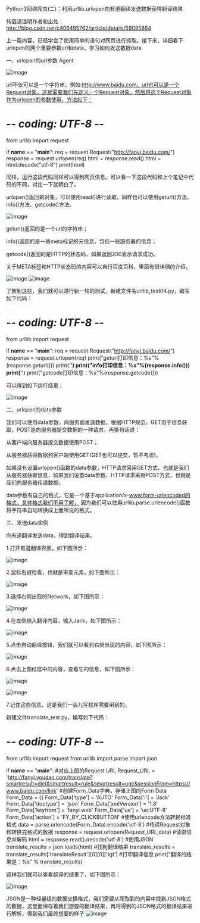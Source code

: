 Python3网络爬虫(二)：利用urllib.urlopen向有道翻译发送数据获得翻译结果


转载请注明作者和出处：http://blog.csdn.net/c406495762/article/details/59095864

   上一篇内容，已经学会了使用简单的语句对网页进行抓取。接下来，详细看下urlopen的两个重要参数url和data，学习如何发送数据data

一、urlopen的url参数 Agent

![image](https://github.com/winter-bear/python-study/blob/master/Python3%E7%BD%91%E7%BB%9C%E7%88%AC%E8%99%AB%E5%85%A5%E9%97%A8(Jack%20Cui)/screenshot/2-1.png)


  url不仅可以是一个字符串，例如:http://www.baidu.com。url也可以是一个Request对象，这就需要我们先定义一个Request对象，然后将这个Request对象作为urlopen的参数使用，方法如下：

# -*- coding: UTF-8 -*-
from urllib import request

if __name__ == "__main__":
   req = request.Request("http://fanyi.baidu.com/")
   response = request.urlopen(req)
   html = response.read()
   html = html.decode("utf-8")
   print(html)


   同样，运行这段代码同样可以得到网页信息。可以看一下这段代码和上个笔记中代码的不同，对比一下就明白了。

   urlopen()返回的对象，可以使用read()进行读取，同样也可以使用geturl()方法、info()方法、getcode()方法。

   ![image](https://github.com/winter-bear/python-study/blob/master/Python3%E7%BD%91%E7%BB%9C%E7%88%AC%E8%99%AB%E5%85%A5%E9%97%A8(Jack%20Cui)/screenshot/2-2.png)


   geturl()返回的是一个url的字符串；

   info()返回的是一些meta标记的元信息，包括一些服务器的信息；

   getcode()返回的是HTTP的状态码，如果返回200表示请求成功。

   关于META标签和HTTP状态码的内容可以自行百度百科，里面有很详细的介绍。

   ![image](https://github.com/winter-bear/python-study/blob/master/Python3%E7%BD%91%E7%BB%9C%E7%88%AC%E8%99%AB%E5%85%A5%E9%97%A8(Jack%20Cui)/screenshot/2-3.png)
   ![image](https://github.com/winter-bear/python-study/blob/master/Python3%E7%BD%91%E7%BB%9C%E7%88%AC%E8%99%AB%E5%85%A5%E9%97%A8(Jack%20Cui)/screenshot/2-4.png)


   了解到这些，我们就可以进行新一轮的测试，新建文件名urllib_test04.py，编写如下代码：

# -*- coding: UTF-8 -*-
from urllib import request

if __name__ == "__main__":
   req = request.Request("http://fanyi.baidu.com/")
   response = request.urlopen(req)
   print("geturl打印信息：%s"%(response.geturl()))
   print('**********************************************')
   print("info打印信息：%s"%(response.info()))
   print('**********************************************')
   print("getcode打印信息：%s"%(response.getcode()))


   可以得到如下运行结果：

   ![image](https://github.com/winter-bear/python-study/blob/master/Python3%E7%BD%91%E7%BB%9C%E7%88%AC%E8%99%AB%E5%85%A5%E9%97%A8(Jack%20Cui)/screenshot/2-5.png)


二、urlopen的data参数

   我们可以使用data参数，向服务器发送数据。根据HTTP规范，GET用于信息获取，POST是向服务器提交数据的一种请求，再换句话说：

   从客户端向服务器提交数据使用POST；

   从服务器获得数据到客户端使用GET(GET也可以提交，暂不考虑)。

   如果没有设置urlopen()函数的data参数，HTTP请求采用GET方式，也就是我们从服务器获取信息，如果我们设置data参数，HTTP请求采用POST方式，也就是我们向服务器传递数据。

   data参数有自己的格式，它是一个基于application/x-www.form-urlencoded的格式，具体格式我们不用了解， 因为我们可以使用urllib.parse.urlencode()函数将字符串自动转换成上面所说的格式。

三、发送data实例

   向有道翻译发送data，得到翻译结果。

   1.打开有道翻译界面，如下图所示：

   ![image](https://github.com/winter-bear/python-study/blob/master/Python3%E7%BD%91%E7%BB%9C%E7%88%AC%E8%99%AB%E5%85%A5%E9%97%A8(Jack%20Cui)/screenshot/2-6.png)


   2.鼠标右键检查，也就是审查元素，如下图所示：

   ![image](https://github.com/winter-bear/python-study/blob/master/Python3%E7%BD%91%E7%BB%9C%E7%88%AC%E8%99%AB%E5%85%A5%E9%97%A8(Jack%20Cui)/screenshot/2-7.png)


   3.选择右侧出现的Network，如下图所示：

   ![image](https://github.com/winter-bear/python-study/blob/master/Python3%E7%BD%91%E7%BB%9C%E7%88%AC%E8%99%AB%E5%85%A5%E9%97%A8(Jack%20Cui)/screenshot/2-8.png)


   4.在左侧输入翻译内容，输入Jack，如下图所示：

   ![image](https://github.com/winter-bear/python-study/blob/master/Python3%E7%BD%91%E7%BB%9C%E7%88%AC%E8%99%AB%E5%85%A5%E9%97%A8(Jack%20Cui)/screenshot/2-9.png)


   5.点击自动翻译按钮，我们就可以看到右侧出现的内容，如下图所示：

   ![image](https://github.com/winter-bear/python-study/blob/master/Python3%E7%BD%91%E7%BB%9C%E7%88%AC%E8%99%AB%E5%85%A5%E9%97%A8(Jack%20Cui)/screenshot/2-10.png)


   6.点击上图红框中的内容，查看它的信息，如下图所示：

   ![image](https://github.com/winter-bear/python-study/blob/master/Python3%E7%BD%91%E7%BB%9C%E7%88%AC%E8%99%AB%E5%85%A5%E9%97%A8(Jack%20Cui)/screenshot/2-11.png)


   ![image](https://github.com/winter-bear/python-study/blob/master/Python3%E7%BD%91%E7%BB%9C%E7%88%AC%E8%99%AB%E5%85%A5%E9%97%A8(Jack%20Cui)/screenshot/2-12.png)


   7.记住这些信息，这是我们一会儿写程序需要用到的。

   新建文件translate_test.py，编写如下代码：

# -*- coding: UTF-8 -*-
from urllib import request
from urllib import parse
import json

if __name__ == "__main__":
   #对应上图的Request URL
   Request_URL = 'http://fanyi.youdao.com/translate?smartresult=dict&smartresult=rule&smartresult=ugc&sessionFrom=https://www.baidu.com/link'
   #创建Form_Data字典，存储上图的Form Data
   Form_Data = {}
   Form_Data['type'] = 'AUTO'
   Form_Data['i'] = 'Jack'
   Form_Data['doctype'] = 'json'
   Form_Data['xmlVersion'] = '1.8'
   Form_Data['keyfrom'] = 'fanyi.web'
   Form_Data['ue'] = 'ue:UTF-8'
   Form_Data['action'] = 'FY_BY_CLICKBUTTON'
   #使用urlencode方法转换标准格式
   data = parse.urlencode(Form_Data).encode('utf-8')
   #传递Request对象和转换完格式的数据
   response = request.urlopen(Request_URL,data)
   #读取信息并解码
   html = response.read().decode('utf-8')
   #使用JSON
   translate_results = json.loads(html)
   #找到翻译结果
   translate_results = translate_results['translateResult'][0][0]['tgt']
   #打印翻译信息
   print("翻译的结果是：%s" % translate_results)


   这样我们就可以查看翻译的结果了，如下图所示：

   ![image](https://github.com/winter-bear/python-study/blob/master/Python3%E7%BD%91%E7%BB%9C%E7%88%AC%E8%99%AB%E5%85%A5%E9%97%A8(Jack%20Cui)/screenshot/2-13.png)


   JSON是一种轻量级的数据交换格式，我们需要从爬取到的内容中找到JSON格式的数据，这里面保存着我们想要的翻译结果，再将得到的JSON格式的翻译结果进行解析，得到我们最终想要的样子
   ![image](https://github.com/winter-bear/python-study/blob/master/Python3%E7%BD%91%E7%BB%9C%E7%88%AC%E8%99%AB%E5%85%A5%E9%97%A8(Jack%20Cui)/screenshot/2-14.png)
